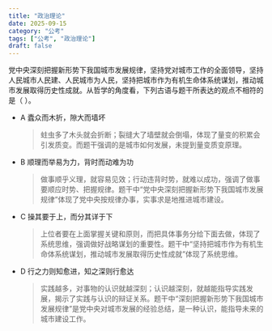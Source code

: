 ```yaml
---
title: "政治理论"
date: 2025-09-15
category: "公考"
tags: ["公考", "政治理论"]
draft: false
---
```


党中央深刻把握新形势下我国城市发展规律，坚持党对城市工作的全面领导，坚持人民城市人民建、人民城市为人民，坚持把城市作为有机生命体系统谋划，推动城市发展取得历史性成就。从哲学的角度看，下列古语与题干所表达的观点不相符的是（ ）。

* A 蠹众而木折，隙大而墙坏

    > 蛀虫多了木头就会折断；裂缝大了墙壁就会倒塌，体现了量变的积累会引发质变。而题干强调的是城市如何发展，未提到量变质变原理。
* B 顺理而举易为力，背时而动难为功

    > 做事顺乎义理，就容易见效；行动违背时势，就难以成功，强调了做事要顺应时势、把握规律。题干中“党中央深刻把握新形势下我国城市发展规律”体现了党中央按规律办事，实事求是地推进城市建设。
* C 操其要于上，而分其详于下

    > 上位者要在上面掌握关键和原则，而把具体事务分给下面去做，体现了系统思维，强调做好战略谋划的重要性。题干中“坚持把城市作为有机生命体系统谋划，推动城市发展取得历史性成就”体现了系统思维。
* D 行之力则知愈进，知之深则行愈达

    > 实践越多，对事物的认识就越深刻；认识越深刻，就越能指导实践发展，揭示了实践与认识的辩证关系。题干中“深刻把握新形势下我国城市发展规律”是党中央对城市发展的经验总结，是一种认识，能指导未来的城市建设工作。